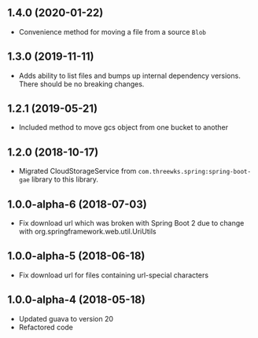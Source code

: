 ## 1.4.0 (2020-01-22)
- Convenience method for moving a file from a source `Blob`

## 1.3.0 (2019-11-11)
- Adds ability to list files and bumps up internal dependency versions. There should be no breaking changes.

## 1.2.1 (2019-05-21)
- Included method to move gcs object from one bucket to another

## 1.2.0 (2018-10-17)
- Migrated CloudStorageService from `com.threewks.spring:spring-boot-gae` library to this library.

## 1.0.0-alpha-6 (2018-07-03)
- Fix download url which was broken with Spring Boot 2 due to change with org.springframework.web.util.UriUtils

## 1.0.0-alpha-5 (2018-06-18)
- Fix download url for files containing url-special characters

## 1.0.0-alpha-4 (2018-05-18)
- Updated guava to version 20
- Refactored code
